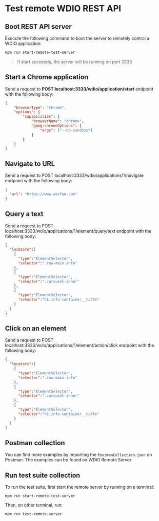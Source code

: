 # Test remote WDIO REST API

## Boot REST API server

Execute the following command to boot the server to remotely control a WDIO application:

```bash
npm run start-remote-test-server
```

> If start succeeds, the server will be running on port 3333

## Start a Chrome application

Send a request to **POST localhost:3333/wdio/application/start** endpoint with the following body:

```json
{
    "browserType": "Chrome",
    "options": {
        "capabilities": {
            "browserName": "chrome",
            "goog:chromeOptions": {
                "args": ["--no-sandbox"]
            }
        }
    }
}
```

## Navigate to URL
Send a request to POST localhost:3333/wdio/applications/1/navigate endpoint with the following body:

```json
{
  "url": "https://www.werfen.com"
}
```

## Query a text

Send a request to POST localhost:3333/wdio/applications/1/element/query/text endpoint with the following body:

```json
{
  "locators":[
    {
      "type":"ElementSelector",
      "selector":".row-main-info"
    },
    {
      "type":"ElementSelector",
      "selector":".carousel-inner"
    },
    {
      "type":"ElementSelector",
      "selector":"h1.info-container__title"
    }
  ]
}
```


## Click on an element

Send a request to POST localhost:3333/wdio/applications/1/element/action/click endpoint with the following body:

```json
{
  "locators":[
    {
      "type":"ElementSelector",
      "selector":".row-main-info"
    },
    {
      "type":"ElementSelector",
      "selector":".carousel-inner"
    },
    {
      "type":"ElementSelector",
      "selector":"h1.info-container__title"
    }
  ]
}
```

## Postman collection

You can find more examples by importing the `PostmanCollection.json` on Postman. The examples can be found on WDIO Remote Server


## Run test suite collection

To run the test suite, first start the remote server by running on a terminal:

```shell
npm run start-remote-test-server
```
Then, on other terminal, run:
```shell
npm run test-remote-server
```


